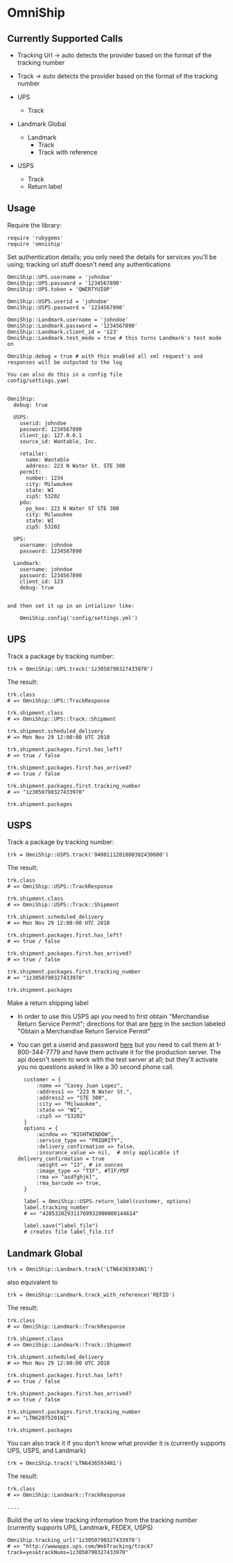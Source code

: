 OmniShip
========


Currently Supported Calls
-------------------------

* Tracking Url     -> auto detects the provider based on the format of the tracking number
* Track            -> auto detects the provider based on the format of the tracking number

* UPS
  * Track

* Landmark Global
  * Landmark
    * Track
    * Track with reference

* USPS 
  * Track
  * Return label

Usage
-----

Require the library:

    require 'rubygems'
    require 'omniship'

Set authentication details; you only need the details for services you'll be using; tracking url stuff doesn't need any authentications

    OmniShip::UPS.username = 'johndoe'
    OmniShip::UPS.password = '1234567890'
    OmniShip::UPS.token = 'QWERTYUIOP'

    OmniShip::USPS.userid = 'johndoe'
    OmniShip::USPS.password = '1234567890'

    OmniShip::Landmark.username = 'johndoe'
    OmniShip::Landmark.password = '1234567890'
    OmniShip::Landmark.client_id = '123'
    OmniShip::Landmark.test_mode = true # this turns Landmark's test mode on

    OmniShip.debug = true # with this enabled all xml request's and responses will be outputed to the log

    You can also do this in a config file
    config/settings.yaml

    
    OmniShip:
      debug: true
      
      USPS:
        userid: johndoe
        password: 1234567890
        client_ip: 127.0.0.1
        source_id: Wantable, Inc. 

        retailer:
          name: Wantable 
          address: 223 N Water St. STE 300
        permit:
          number: 1234
          city: Milwaukee
          state: WI
          zip5: 53202
        pdu:
          po_box: 223 N Water ST STE 300
          city: Milwaukee 
          state: WI 
          zip5: 53202

      UPS:
        username: johndoe
        password: 1234567890

      Landmark:
        username: johndoe
        password: 1234567890
        client_id: 123
        debug: true


    and then set it up in an intializer like: 

        OmniShip.config('config/settings.yml')


UPS
---

Track a package by tracking number:

    trk = OmniShip::UPS.track('1z3050790327433970')

The result:

    trk.class
    # => OmniShip::UPS::TrackResponse

    trk.shipment.class
    # => OmniShip::UPS::Track::Shipment

    trk.shipment.scheduled_delivery
    # => Mon Nov 29 12:00:00 UTC 2010

    trk.shipment.packages.first.has_left?
    # => true / false

    trk.shipment.packages.first.has_arrived?
    # => true / false

    trk.shipment.packages.first.tracking_number
    # => "1z3050790327433970" 

    trk.shipment.packages


USPS
---

Track a package by tracking number:

    trk = OmniShip::USPS.track('9400111201080302430600')

The result:

    trk.class
    # => OmniShip::USPS::TrackResponse

    trk.shipment.class
    # => OmniShip::USPS::Track::Shipment

    trk.shipment.scheduled_delivery
    # => Mon Nov 29 12:00:00 UTC 2010

    trk.shipment.packages.first.has_left?
    # => true / false

    trk.shipment.packages.first.has_arrived?
    # => true / false

    trk.shipment.packages.first.tracking_number
    # => "1z3050790327433970" 

    trk.shipment.packages


Make a return shipping label

* In order to use this USPS api you need to first obtain "Merchandise Return Service Permit"; directions for that are [here](https://www.usps.com/business/web-tools-apis/development-guide-v3-1c.pdf) in the section labeled "Obtain a Merchandise Return Service Permit"
* You can get a userid and password [here](http://www.usps.com/webtools/) but you need to call them at 1-800-344-7779 and have them activate it for the production server. The api doesn't seem to work with the test server at all; but they'll activate you no questions asked in like a 30 second phone call.



        customer = {
            :name => "Casey Juan Lopez", 
            :address1 => "223 N Water St.", 
            :address2 => "STE 300", 
            :city => "Milwaukee",
            :state => "WI",
            :zip5 => "53202"
        }
        options = {
            :window => "RIGHTWINDOW", 
            :service_type => "PRIORITY", 
            :delivery_confirmation => false, 
            :insurance_value => nil,  # only applicable if delivery_confirmation = true
            :weight => "13", # in ounces 
            :image_type => "TIF", #TIF/PDF 
            :rma => "asdfghjkl", 
            :rma_barcode => true,
        }

        label = OmniShip::USPS.return_label(customer, options)
        label.tracking_number
        # => "420532029311769932000000144614" 

        label.save("label_file")
        # creates file label_file.tif



Landmark Global
---------------

    trk = OmniShip::Landmark.track('LTN64365934N1')

also equivalent to 

    trk = OmniShip::Landmark.track_with_reference('REFID')

The result:

    trk.class
    # => OmniShip::Landmark::TrackResponse

    trk.shipment.class
    # => OmniShip::Landmark::Track::Shipment

    trk.shipment.scheduled_delivery
    # => Mon Nov 29 12:00:00 UTC 2010

    trk.shipment.packages.first.has_left?
    # => true / false
    
    trk.shipment.packages.first.has_arrived?
    # => true / false

    trk.shipment.packages.first.tracking_number
    # => "LTN62075201N1" 

    trk.shipment.packages

You can also track it if you don't know what provider it is (currently supports UPS, USPS, and Landmark)

    trk = OmniShip.track('LTN64365934N1')

The result:

    trk.class
    # => OmniShip::Landmark::TrackResponse

    ....

Build the url to view tracking information from the tracking number (currently supports UPS, Landmark, FEDEX, USPS)

    OmniShip.tracking_url('1z3050790327433970')
    # => "http://wwwapps.ups.com/WebTracking/track?track=yes&trackNums=1z3050790327433970"
    


